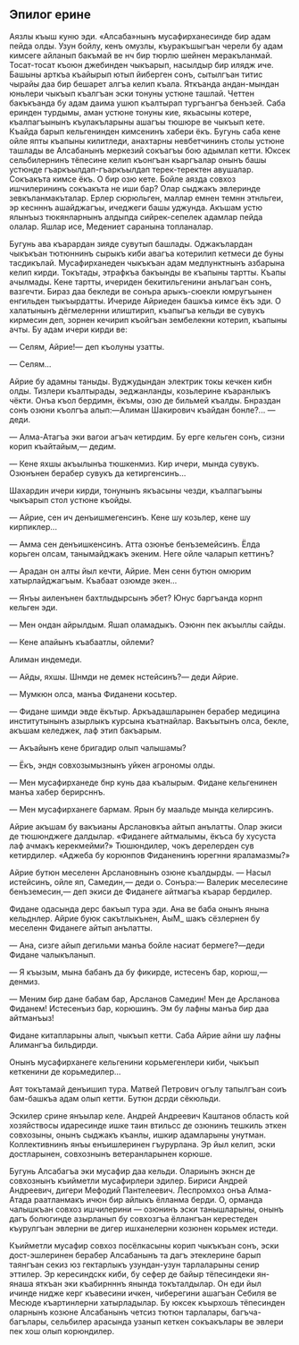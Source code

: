 ## Эпилог ерине

Аязлы къыш куню эди.
«Алсаба»нынъ мусафирханесинде бир адам пейда олды.
Узун бойлу, кенъ омузлы, къуракъшыгъан черели бу адам кимсеге айланып бакъмай ве нч бир тюрлю шейнен меракъланмай.
Тосат-тосат къоюн джебинден чыкъарып, насылдыр бир илядж иче.
Башыны арткъа къайырып ютып йиберген сонъ, сытылгъан титис чырайы даа бир бешарет алгъа келип къала.
Яткъанда андан-мындан юньлери чыкъып къалгъан эски тонуны устюне ташлай.
Четтен бакъкъанда бу адам даима ушюп къалтырап тургъангъа бенъзей.
Саба еринден турдымы, аман устюне тонуны кие, якьасыны котере, къалпагъынынъ къулакъларыны ашагъы тюшюре ве чыкъып кете.
Къайда барып кельгенинден кимсенинъ хабери ёкъ.
Бугунь саба кене ойле япты къапыны килитледи, анахтарны невбетчининъ столы устюне ташлады ве Алсабанынъ меркезий сокъагъы бою адымлап кетти.
Юксек сельбилернинъ тёпесине келип къонгъан кьаргъалар онынъ башы устюнде гъаркъылдап-гъаркъылдап терек-теректен авушалар.
Сокъакъта кимсе ёкъ.
О бир озю кете.
Бойле аязда совхоз ишчилерининъ сокъакъта не иши бар?
Олар сыджакъ эвлеринде зевкъланмакъталар.
Ерлер сюрюльген, маллар емнен темнн этнльгеи, эр кеснннъ ашайджагъы, ичеджеги башы уджунда.
Акъшам устю ялынъыз тюкянларнынъ алдыпда сийрек-сепелек адамлар пейда олалар.
Яшлар исе, Медениет саранына топланалар.

Бугунь ава къарардан зияде сувутып башлады.
Оджакълардан чыкъкъан тютюннинъ сырыкъ киби авагъа котерилип кетмеси де буны тасдикълай.
Мусафирханеден чыкъкъан адам медпунктнынъ азбарына келип кирди.
Токътады, этрафкъа бакъынды ве къапыны тартты.
Къапы ачылмады.
Кене тартты, ичериден бекитильгенини анълагъан сонъ, вазгечти.
Бираз даа бекледи ве сонъра арыкъ-сюекли юмругъынен енгильден тыкъырдатты.
Ичериде Айриеден башкъа кимсе ёкъ эди.
О халатынынъ дёгмелернни илиштирип, къапыгъа кельди ве сувукъ кирмесин деп, зорнен кечирип къойгъан зембелекни котерип, къапыны ачты.
Бу адам ичери кирди ве:

— Селям, Айрие!— деп къолуны узатты.

— Селям...

Айрие бу адамны таныды.
Вуджудындан электрик токы кечкен кибн олды.
Тизлери къалтырады, эеджанланды, козьлерине къаранлыкъ чёкти.
Онъа къол бердимн, ёкъмы, озю де бильмей къалды.
Бнраздан сонъ озюни къолгъа алып:—Алиман Шакирович къайдан бонле?...
— деди.

— Алма-Атагъа эки вагои агъач кетирдим.
Бу ерге кельген сонъ, сизни корип къайтайым,— дедим.

— Кене яхшы акъылынъа тюшкенмиз.
Кир ичери, мында сувукъ.
Озюнънен берабер сувукъ да кетиргенсинъ...

Шахардин ичери кирди, тонунынъ якъасыны чезди, къалпагъыны чыкъарып стол устюне къойды.

— Айрие, сен ич денъишмегенсинъ.
Кене шу козьлер, кене шу кирпиклер...

— Амма сен денъишкенсинъ.
Атта озюнъе бенъземейсинъ.
Ёлда корьген олсам, танымайджакъ экеним.
Неге ойле чаларып кеттинъ?

— Арадан он алты йыл кечти, Айрие.
Мен сенн бутюн омюрим хатырлайджагъым.
Къабаат озюмде экен...

— Янъы аиленънен бахтлыдырсынъ эбет?
Юнус баргъанда корнп кельген эди.

— Мен ондан айрылдым.
Яшап оламадыкъ.
Оэюнн пек акъыллы сайды.

— Кене апайынъ къабаатлы, ойлеми?

Алиман индемеди.

— Айды, яхшы.
Шнмди не демек нстейсинъ?— деди Айрие.

— Мумкюн олса, манъа Фиданени косьтер.

— Фидане шимди эвде ёкътыр.
Аркъадашларынен берабер медицина институтынынъ азырлыкъ курсына къатнайлар.
Вакъытынъ олса, бекле, акъшам келеджек, лаф этип бакъарым.

— Акъайынъ кене бригадир олып чалышамы?

— Ёкъ, эндн совхозымызнынъ уйкен агрономы олды.

— Мен мусафирханеде бнр кунь даа къалырым.
Фидане кельгенинен манъа хабер берирсннъ.

— Мен мусафирханеге бармам.
Ярын бу маальде мында келирсинъ.

Айрие акъшам бу вакъианы Арслановкъа айтып анълатты.
Олар экиси де тюшюнджеге далдылар.
«Фиданеге айтмалымы, ёкъса бу хусуста лаф ачмакъ керекмейми?» Тюшюндилер, чокъ дерелерден сув кетирдилер.
«Аджеба бу корюнпов Фиданенинъ юрегнни яраламазмы?»

Айрие бутюн меселенн Арслановнынъ озюне къалдырды.
— Насыл истейсинъ, ойле яп, Самедин,— деди о.
Сонъра:— Валерик меселесине бенъземесин,— деп экиси де Фиданеге айтмагъа къарар бердилер.

Фидане одасында дерс бакъып тура эди.
Ана ве баба онынъ янына кельднлер.
Айрие буюк сакътлыкънен, АыМ_ шакъ сёзлернен бу меселенн Фиданеге айтып анълатты.

— Ана, сизге айып дегильми манъа бойле насиат бермеге?—деди Фидане чалыкъланып.

— Я къызым, мына бабанъ да бу фикирде, истесенъ бар, корюш,— денмиз.

— Меним бир дане бабам бар, Арсланов Самедин!
Мен де Арсланова Фиданем!
Истесенъиз бар, корюшинъ.
Эм бу лафны манъа бир даа айтманъыз!

Фидане китапларыны алып, чыкъып кетти.
Саба Айрие айни шу лафны Алимангъа бильдирди.

Онынъ мусафирханеге кельгенини корьмегенлери киби, чыкъып кеткенини де корьмедилер...

Аят токътамай денъишип тура.
Матвей Петрович огълу тапылгъан соиъ бам-башкъа адам олып кетти.
Бутюн дсрди сёкюльди.

Эскилер срине янъылар келе.
Андрей Андреевич Каштанов область кой хозяйствосы идаресинде ишке таин втильсс де озюнинъ тешкиль эткен совхозыны, онынъ сыджакъ къанлы, ишкир адамларыны унутман.
Коллективнинъ янъы енъишлеринен гъурурлана.
Эр йыл келип, эски достларынен, совхознынъ ветеранларынен корюше.

Бугунь Алсабагъа эки мусафир даа кельди.
Олариынъ экнсн де совхознынъ къийметли мусафирлери эдилер.
Бириси Андрей Андреевич, дигери Мефодий Пантелеевич.
Леспромхоз онъа Алма-Атада раатланмакъ ичюн бир айлыкъ ёлланма берди.
О, орманда чалышкъан совхоз ишчилерини — озюнинъ эски танышларыны, онынъ дагъ болюгинде азырланып бу совхозгъа ёллангъан керестеден къурулгъан эвлерни ве дигер ишханелерни козюнен корьмек истеди.

Къийметли мусафир совхоз посёлкасыны корип чыкъкъан сонъ, эски дост-эшлеринен берабер Алсабанынъ та дагъ этеклерине барып таянгъан секиз юз гектарлыкъ узундан-узун тарлаларыны сенир эттилер.
Эр кересиндскк киби, бу сефер де байыр тёпесиндеки ян-янаша яткъан эки къабирнннъ янында токъталдылар.
Он еди йыл ичинде нидже керг къавесини ичкен, чиберегини ашагъан Себиля ве Месюде къартинлерни хатырладылар.
Бу юксек къырхошъ тёпесинден оларнынъ козюне Алсабанынъ четсиз тютюн тарлалары, багъча-багълары, сельбилер арасында узанып кеткен сокъакълары ве эвлери пек хош олып корюндилер.
